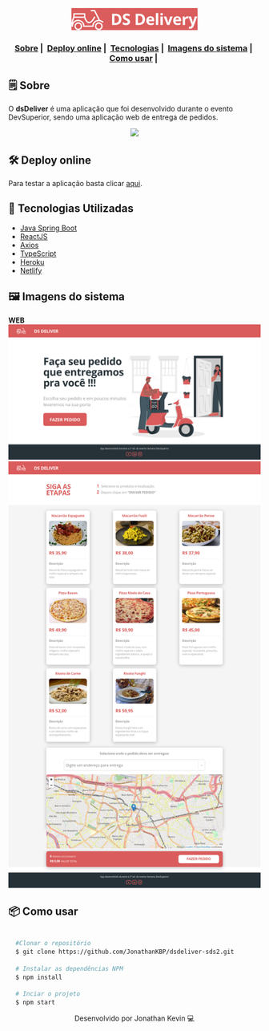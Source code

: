 <p align=center>
  <img src="https://github.com/JonathanKBP/dsdeliver-sds2/blob/main/.github/Logotipo.svg" alt="Logo" width="50%" />
</p>

<h3 align="center">
  <a href="#-sobre">Sobre</a>&nbsp;|&nbsp;
  <a href="#-deploy-online">Deploy online</a>&nbsp;|&nbsp;
  <a href="#-tecnologias-utilizadas">Tecnologias</a>&nbsp;|&nbsp;
  <a href="#-imagens-do-sistema">Imagens do sistema</a>&nbsp;|&nbsp;
  <a href="#-como-usar">Como usar</a>&nbsp;|&nbsp; 
</h3>

## 🗒 Sobre

O **dsDeliver** é uma aplicação que foi desenvolvido durante o evento DevSuperior, sendo uma aplicação web de entrega de pedidos.

<p align=center>
  <img src=".github/video.gif">
</p>

## 🛠 Deploy online
Para testar a aplicação basta clicar [aqui](https://dsdelivery-jonathan.netlify.app/).

## 🚀 Tecnologias Utilizadas

  * [Java Spring Boot](https://spring.io/projects/spring-boot)
  * [ReactJS](https://pt-br.reactjs.org)
  * [Axios](https://github.com/axios/axios)
  * [TypeScript](https://www.typescriptlang.org/)
  * [Heroku](https://www.heroku.com/)
  * [Netlify](https://www.netlify.com/)
  
## 🖼 Imagens do sistema

**WEB**
![Pagina inicial](./.github/home.png)
![Lista de pedidos](./.github/listaPedidos.png)

## 📦 Como usar

```bash

  #Clonar o repositório
  $ git clone https://github.com/JonathanKBP/dsdeliver-sds2.git

  # Instalar as dependências NPM
  $ npm install 

  # Inciar o projeto
  $ npm start

```

<p align=center> Desenvolvido por Jonathan Kevin 💻 </p>
